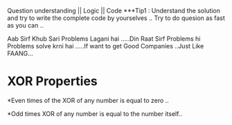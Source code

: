 Question understanding || Logic || Code  ***Tip1 : Understand the solution and try to write the complete code by yourselves ..
Try to do quesion as fast as you can ..

Aab Sirf Khub Sari Problems Lagani hai .....Din Raat Sirf Problems hi Problems solve krni hai .....If want to get Good Companies ..Just Like FAANG...

# XOR Properties 

*Even times of the XOR of any number is equal to zero .. 

*Odd times XOR of any number is equal to the number itself..
